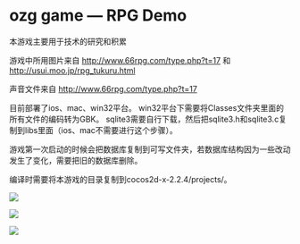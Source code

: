 ozg game — RPG Demo
================


本游戏主要用于技术的研究和积累



游戏中所用图片来自 http://www.66rpg.com/type.php?t=17 和 http://usui.moo.jp/rpg_tukuru.html

声音文件来自 http://www.66rpg.com/type.php?t=17



目前部署了ios、mac、win32平台。
win32平台下需要将Classes文件夹里面的所有文件的编码转为GBK。
sqlite3需要自行下载，然后把sqlite3.h和sqlite3.c复制到libs里面（ios、mac不需要进行这个步骤）。



游戏第一次启动的时候会把数据库复制到可写文件夹，若数据库结构因为一些改动发生了变化，需要把旧的数据库删除。



编译时需要将本游戏的目录复制到cocos2d-x-2.2.4/projects/。



![](https://raw.github.com/ouzhigang/OzgGameRPG/master/screenshot1.png)

![](https://raw.github.com/ouzhigang/OzgGameRPG/master/screenshot2.png)

![](https://raw.github.com/ouzhigang/OzgGameRPG/master/screenshot3.png)
